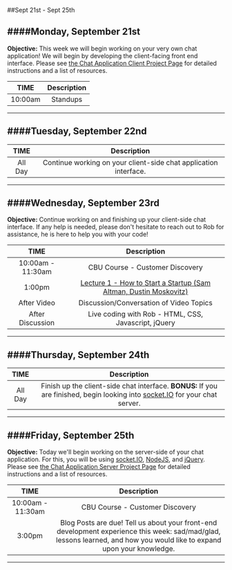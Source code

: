 ##Sept 21st - Sept 25th

####Monday, September 21st
---
**Objective:** This week we will begin working on your very own chat application!  We will begin by developing the client-facing front end interface.  Please see [the Chat Application Client Project Page](../../Projects/3-Chat/1-client) for detailed instructions and a list of resources.

|TIME| Description|
|:---:|:---:|
|10:00am|Standups|
---

####Tuesday, September 22nd
---
|TIME| Description|
|:---:|:---:|
|All Day|Continue working on your client-side chat application interface.|
---

####Wednesday, September 23rd
---
**Objective:** Continue working on and finishing up your client-side chat interface.  If any help is needed, please don't hesitate to reach out to Rob for assistance, he is here to help you with your code!

|TIME| Description|
|:---:|:---:|
|10:00am - 11:30am|CBU Course - Customer Discovery|
|1:00pm|[Lecture 1 - How to Start a Startup (Sam Altman, Dustin Moskovitz)](https://www.youtube.com/watch?v=CBYhVcO4WgI)|
|After Video|Discussion/Conversation of Video Topics|
|After Discussion|Live coding with Rob - HTML, CSS, Javascript, jQuery|
---

####Thursday, September 24th
---
|TIME| Description|
|:---:|:---:|
|All Day|Finish up the client-side chat interface.  **BONUS:** If you are finished, begin looking into [socket.IO](http://socket.io/) for your chat server.|
---

####Friday, September 25th
---
**Objective:** Today we'll begin working on the server-side of your chat application.  For this, you will be using [socket.IO](http://socket.io/), [NodeJS](https://nodejs.org/), and [jQuery](https://jquery.com/).  Please see [the Chat Application Server Project Page](../../Projects/3-Chat/2-server) for detailed instructions and a list of resources.

|TIME| Description|
|:---:|:---:|
|10:00am - 11:30am|CBU Course - Customer Discovery|
|3:00pm|Blog Posts are due!  Tell us about your front-end development experience this week: sad/mad/glad, lessons learned, and how you would like to expand upon your knowledge.|
---
